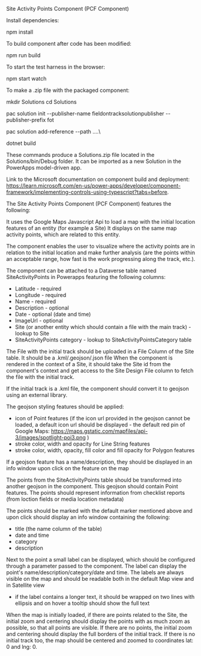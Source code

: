 Site Activity Points Component (PCF Component)


Install dependencies:

npm install 

To build component after code has been modified:

npm run build

To start the test harness in the browser:

npm start watch

To make a .zip file with the packaged component: 

mkdir Solutions
cd Solutions

pac solution init --publisher-name fieldontracksolutionpublisher --publisher-prefix fot 

pac solution add-reference --path ..\..\

dotnet build

These commands produce a Solutions.zip file located in the Solutions/bin/Debug folder. It can be imported as a new Solution in the PowerApps model-driven app.

Link to the Microsoft documentation on component build and deployment: https://learn.microsoft.com/en-us/power-apps/developer/component-framework/implementing-controls-using-typescript?tabs=before.


The Site Activity Points Component (PCF Component) features the following:

It uses the Google Maps Javascript Api to load a map with the initial location features of an entity (for example a Site)
It displays on the same map activity points, which are related to this entity.

The component enables the user to visualize where the activity points are in relation to the initial location and make further analysis (are the points within an acceptable range, how fast is the work progressing along the track, etc.).

The component can be attached to a Dataverse table named SiteActivityPoints in Powerapps featuring the following columns:
- Latitude - required
- Longitude - required
- Name - required
- Description - optional
- Date - optional (date and time)
- ImageUrl - optional
- Site (or another entity which should contain a file with the main track) - lookup to Site
- SiteActivityPoints category - lookup to SiteActivityPointsCategory table

The File with the initial track should be uploaded in a File Column of the Site table. It should be a .kml/.geojson/.json file
When the component is rendered in the context of a Site, it should take the Site id from the component's context and get access to the Site Design File column to fetch the file with the initial track. 

If the initial track is a .kml file, the component should convert it to geojson using an external library.

The geojson styling features should be applied: 
- icon of Point features (if the icon url provided in the geojson cannot be loaded, a default icon url should be displayed - the default red pin of Google Maps: 	https://maps.gstatic.com/mapfiles/api-3/images/spotlight-poi3.png )
- stroke color, width and opacity for Line String features
- stroke color, width, opacity, fill color and fill opacity for Polygon features

If a geojson feature has a name/description, they should be displayed in an info window upon click on the feature on the map

The points from the SiteActivityPoints table should be transformed into another geojson in the component. This geojson should contain Point features. The points should represent information from checklist reports (from loction fields or media location metadata)

The points should be marked with the default marker mentioned above and upon click should display an info window containing the following:
- title (the name column of the table)
- date and time
- category
- description

Next to the point a small label can be displayed, which should be configured through a parameter passed to the component. The label can display the point's name/description/category/date and time. The labels are always visible on the map and should be readable both in the default Map view and in Satellite view
- if the label contains a longer text, it should be wrapped on two lines with ellipsis and on hover a tooltip should show the full text

When the map is initially loaded, if there are points related to the Site, the initial zoom and centering should display the points with as much zoom as possible, so that all points are visible. If there are no points, the initial zoom and centering should display the full borders of the initial track. If there is no initial track too, the map should be centered and zoomed to coordinates lat: 0 and lng: 0. 
  